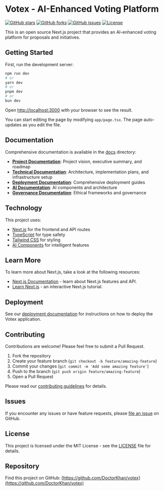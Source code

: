 # Votex - AI-Enhanced Voting Platform

[![GitHub stars](https://img.shields.io/github/stars/DoctorKhan/votex.svg?style=social&label=Star)](https://github.com/DoctorKhan/votex)
[![GitHub forks](https://img.shields.io/github/forks/DoctorKhan/votex.svg?style=social&label=Fork)](https://github.com/DoctorKhan/votex/fork)
[![GitHub issues](https://img.shields.io/github/issues/DoctorKhan/votex.svg)](https://github.com/DoctorKhan/votex/issues)
[![License](https://img.shields.io/github/license/DoctorKhan/votex.svg)](LICENSE)

This is an open source Next.js project that provides an AI-enhanced voting platform for proposals and initiatives.

## Getting Started

First, run the development server:

```bash
npm run dev
# or
yarn dev
# or
pnpm dev
# or
bun dev
```

Open [http://localhost:3000](http://localhost:3000) with your browser to see the result.

You can start editing the page by modifying `app/page.tsx`. The page auto-updates as you edit the file.

## Documentation

Comprehensive documentation is available in the [docs](./docs) directory:

- **[Project Documentation](./docs/project/)**: Project vision, executive summary, and roadmap
- **[Technical Documentation](./docs/technical/)**: Architecture, implementation plans, and infrastructure setup
- **[Deployment Documentation](./docs/deployment/)**: Comprehensive deployment guides
- **[AI Documentation](./docs/ai/)**: AI components and architecture
- **[Governance Documentation](./docs/governance/)**: Ethical frameworks and governance

## Technology

This project uses:

- [Next.js](https://nextjs.org/) for the frontend and API routes
- [TypeScript](https://www.typescriptlang.org/) for type safety
- [Tailwind CSS](https://tailwindcss.com/) for styling
- [AI Components](./docs/ai/components) for intelligent features

## Learn More

To learn more about Next.js, take a look at the following resources:

- [Next.js Documentation](https://nextjs.org/docs) - learn about Next.js features and API.
- [Learn Next.js](https://nextjs.org/learn) - an interactive Next.js tutorial.

## Deployment

See our [deployment documentation](./docs/deployment/guide.md) for instructions on how to deploy the Votex application.

## Contributing

Contributions are welcome! Please feel free to submit a Pull Request.

1. Fork the repository
2. Create your feature branch (`git checkout -b feature/amazing-feature`)
3. Commit your changes (`git commit -m 'Add some amazing feature'`)
4. Push to the branch (`git push origin feature/amazing-feature`)
5. Open a Pull Request

Please read our [contributing guidelines](https://github.com/DoctorKhan/votex/blob/main/CONTRIBUTING.md) for details.

## Issues

If you encounter any issues or have feature requests, please [file an issue](https://github.com/DoctorKhan/votex/issues) on GitHub.

## License

This project is licensed under the MIT License - see the [LICENSE](LICENSE) file for details.

## Repository

Find this project on GitHub: [https://github.com/DoctorKhan/votex](https://github.com/DoctorKhan/votex)
